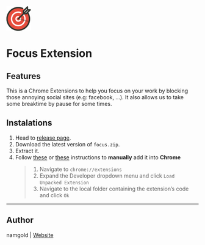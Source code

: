 <img src="src/assets/img/logo-128.png" width="64"/>

# Focus Extension

## Features

This is a Chrome Extensions to help you focus on your work by blocking those annoying social sites (e.g: facebook, ...). It also allows us to take some breaktime by pause for some times.

## Instalations

1. Head to [release page](https://github.com/namgold/focus-v2/releases).
2. Download the latest version of `focus.zip`.
3. Extract it.
4. Follow [these](https://superuser.com/a/247654/1040742) or [these](https://ourtechroom.com/tech/manually-locally-install-chrome-extension/#:~:text=1%20Install%20a%20zip%20file%20or%20general%20HTML%2C%20JS%2C%20or%20CSS%20file%20Manually%20from%20the%20Local%20System) instructions to **manually** add it into **Chrome**
   > 1. Navigate to `chrome://extensions`
   > 2. Expand the Developer dropdown menu and click `Load Unpacked Extension`
   > 3. Navigate to the local folder containing the extension’s code and click `Ok`

---

## Author

namgold | [Website](https://github.com/namgold)
